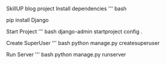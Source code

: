 SkillUP blog project
Install dependencies
''' bash

pip install Django

Start Project
''' bash django-admin startproject config .

Create SuperUser
''' bash python manage.py createsuperuser

Run Server
''' bash python manage.py runserver